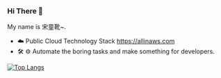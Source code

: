 
### Hi There 👋

My name is 宋童靴~.

- :cloud: Public Cloud Technology Stack https://allinaws.com
- 🛠️ ⚙️ Automate the boring tasks and make something for developers.


[![Top Langs](https://github-readme-stats.vercel.app/api/top-langs/?username=15b883&layout=compact)](https://github.com/15b883/github-readme-stats)

